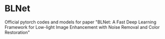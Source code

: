 # BLNet
Official pytorch codes and models for paper  "BLNet: A Fast Deep Learning Framework for Low-light Image Enhancement with Noise Removal and Color Restoration"
